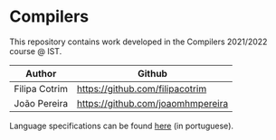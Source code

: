 # **Compilers**

This repository contains work developed in the Compilers 2021/2022 course @ IST.

Author | Github
-------|-------
Filipa Cotrim | https://github.com/filipacotrim
João Pereira  | https://github.com/joaomhmpereira

Language specifications can be found [here](https://web.tecnico.ulisboa.pt/~david.matos/w/pt/index.php/Compiladores/Projecto_de_Compiladores/Projecto_2021-2022/Manual_de_Refer%C3%AAncia_da_Linguagem_L22) (in portuguese).
